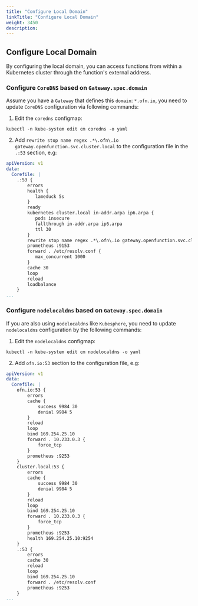 ```yaml
---
title: "Configure Local Domain"
linkTitle: "Configure Local Domain"
weight: 3450
description:
---
```


## Configure Local Domain
By configuring the local domain, you can access functions from within a Kubernetes cluster through the function's external address.
### Configure `CoreDNS` based on `Gateway.spec.domain`
Assume you have a `Gateway` that defines this `domain`: `*.ofn.io`, you need to update `CoreDNS` configuration via following commands:
1. Edit the `coredns` configmap:
```shell=
kubectl -n kube-system edit cm coredns -o yaml
```
2. Add `rewrite stop name regex .*\.ofn\.io gateway.openfunction.svc.cluster.local` to the configuration file in the `.:53` section, e.g:
```yaml
apiVersion: v1
data:
  Corefile: |
    .:53 {
        errors
        health {
           lameduck 5s
        }
        ready
        kubernetes cluster.local in-addr.arpa ip6.arpa {
           pods insecure
           fallthrough in-addr.arpa ip6.arpa
           ttl 30
        }
        rewrite stop name regex .*\.ofn\.io gateway.openfunction.svc.cluster.local
        prometheus :9153
        forward . /etc/resolv.conf {
           max_concurrent 1000
        }
        cache 30
        loop
        reload
        loadbalance
    }
...
```
### Configure `nodelocaldns` based on `Gateway.spec.domain`
If you are also using `nodelocaldns` like `Kubesphere`, you need to update `nodelocaldns` configuration by the following commands:
1. Edit the `nodelocaldns` configmap:
```shell=
kubectl -n kube-system edit cm nodelocaldns -o yaml
```
2. Add `ofn.io:53` section to the configuration file, e.g:
```yaml
apiVersion: v1
data:
  Corefile: |
    ofn.io:53 {
        errors
        cache {
            success 9984 30
            denial 9984 5
        }
        reload
        loop
        bind 169.254.25.10
        forward . 10.233.0.3 {
            force_tcp
        }
        prometheus :9253
    }
    cluster.local:53 {
        errors
        cache {
            success 9984 30
            denial 9984 5
        }
        reload
        loop
        bind 169.254.25.10
        forward . 10.233.0.3 {
            force_tcp
        }
        prometheus :9253
        health 169.254.25.10:9254
    }
    .:53 {
        errors
        cache 30
        reload
        loop
        bind 169.254.25.10
        forward . /etc/resolv.conf
        prometheus :9253
    }
...
```